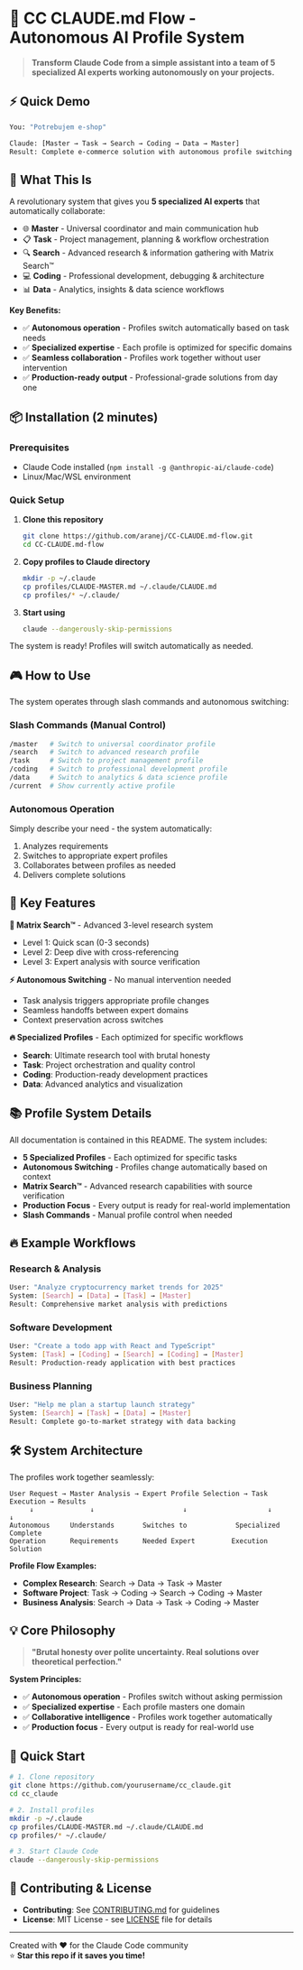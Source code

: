 # 🚀 CC CLAUDE.md Flow - Autonomous AI Profile System

> **Transform Claude Code from a simple assistant into a team of 5 specialized AI experts working autonomously on your projects.**

## ⚡ Quick Demo

```bash
You: "Potrebujem e-shop"

Claude: [Master → Task → Search → Coding → Data → Master]  
Result: Complete e-commerce solution with autonomous profile switching
```

## 🎯 What This Is

A revolutionary system that gives you **5 specialized AI experts** that automatically collaborate:

- 🌐 **Master** - Universal coordinator and main communication hub
- 📋 **Task** - Project management, planning & workflow orchestration  
- 🔍 **Search** - Advanced research & information gathering with Matrix Search™
- 💻 **Coding** - Professional development, debugging & architecture
- 📊 **Data** - Analytics, insights & data science workflows

**Key Benefits:**
- ✅ **Autonomous operation** - Profiles switch automatically based on task needs
- ✅ **Specialized expertise** - Each profile is optimized for specific domains
- ✅ **Seamless collaboration** - Profiles work together without user intervention
- ✅ **Production-ready output** - Professional-grade solutions from day one

## 📦 Installation (2 minutes)

### Prerequisites
- Claude Code installed (`npm install -g @anthropic-ai/claude-code`)
- Linux/Mac/WSL environment

### Quick Setup

1. **Clone this repository**
   ```bash
   git clone https://github.com/aranej/CC-CLAUDE.md-flow.git
   cd CC-CLAUDE.md-flow
   ```

2. **Copy profiles to Claude directory**
   ```bash
   mkdir -p ~/.claude
   cp profiles/CLAUDE-MASTER.md ~/.claude/CLAUDE.md
   cp profiles/* ~/.claude/
   ```

3. **Start using**
   ```bash
   claude --dangerously-skip-permissions
   ```

The system is ready! Profiles will switch automatically as needed.

## 🎮 How to Use

The system operates through slash commands and autonomous switching:

### Slash Commands (Manual Control)
```bash
/master   # Switch to universal coordinator profile
/search   # Switch to advanced research profile  
/task     # Switch to project management profile
/coding   # Switch to professional development profile
/data     # Switch to analytics & data science profile
/current  # Show currently active profile
```

### Autonomous Operation
Simply describe your need - the system automatically:
1. Analyzes requirements
2. Switches to appropriate expert profiles
3. Collaborates between profiles as needed
4. Delivers complete solutions

## 🚀 Key Features

**🧠 Matrix Search™** - Advanced 3-level research system
- Level 1: Quick scan (0-3 seconds)
- Level 2: Deep dive with cross-referencing  
- Level 3: Expert analysis with source verification

**⚡ Autonomous Switching** - No manual intervention needed
- Task analysis triggers appropriate profile changes
- Seamless handoffs between expert domains
- Context preservation across switches

**🔥 Specialized Profiles** - Each optimized for specific workflows
- **Search**: Ultimate research tool with brutal honesty
- **Task**: Project orchestration and quality control
- **Coding**: Production-ready development practices
- **Data**: Advanced analytics and visualization

## 📚 Profile System Details

All documentation is contained in this README. The system includes:

- **5 Specialized Profiles** - Each optimized for specific tasks
- **Autonomous Switching** - Profiles change automatically based on context
- **Matrix Search™** - Advanced research capabilities with source verification
- **Production Focus** - Every output is ready for real-world implementation
- **Slash Commands** - Manual profile control when needed

## 🔥 Example Workflows

### Research & Analysis
```bash
User: "Analyze cryptocurrency market trends for 2025"
System: [Search] → [Data] → [Task] → [Master]
Result: Comprehensive market analysis with predictions
```

### Software Development  
```bash
User: "Create a todo app with React and TypeScript"
System: [Task] → [Coding] → [Search] → [Coding] → [Master]
Result: Production-ready application with best practices
```

### Business Planning
```bash
User: "Help me plan a startup launch strategy"
System: [Search] → [Task] → [Data] → [Master]
Result: Complete go-to-market strategy with data backing
```

## 🛠️ System Architecture

The profiles work together seamlessly:

```
User Request → Master Analysis → Expert Profile Selection → Task Execution → Results
     ↓              ↓                      ↓                    ↓           ↓
Autonomous     Understands       Switches to            Specialized    Complete
Operation      Requirements      Needed Expert         Execution      Solution
```

**Profile Flow Examples:**
- **Complex Research**: Search → Data → Task → Master
- **Software Project**: Task → Coding → Search → Coding → Master  
- **Business Analysis**: Search → Data → Task → Coding → Master

## 💡 Core Philosophy

> **"Brutal honesty over polite uncertainty. Real solutions over theoretical perfection."**

**System Principles:**
- ✅ **Autonomous operation** - Profiles switch without asking permission
- ✅ **Specialized expertise** - Each profile masters one domain  
- ✅ **Collaborative intelligence** - Profiles work together automatically
- ✅ **Production focus** - Every output is ready for real-world use

## 🚀 Quick Start

```bash
# 1. Clone repository
git clone https://github.com/yourusername/cc_claude.git
cd cc_claude

# 2. Install profiles  
mkdir -p ~/.claude
cp profiles/CLAUDE-MASTER.md ~/.claude/CLAUDE.md
cp profiles/* ~/.claude/

# 3. Start Claude Code
claude --dangerously-skip-permissions
```

## 🤝 Contributing & License

- **Contributing**: See [CONTRIBUTING.md](CONTRIBUTING.md) for guidelines
- **License**: MIT License - see [LICENSE](LICENSE) file for details

---

Created with ❤️ for the Claude Code community  
⭐ **Star this repo if it saves you time!**
